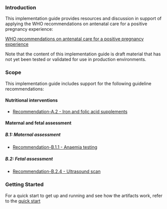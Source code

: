 ### Introduction
This implementation guide provides resources and discussion in support of applying the WHO recommendations on antenatal care for a positive pregnancy experience:

[WHO recommendations on antenatal care for a positive pregnancy experience](https://www.who.int/reproductivehealth/publications/maternal_perinatal_health/anc-positive-pregnancy-experience/en/)

Note that the content of this implementation guide is draft material that has not yet been tested or validated for use in production environments.

### Scope
This implementation guide includes support for the following guideline recommendations:

#### Nutritional interventions
* [Recommendation-A.2 - Iron and folic acid supplements](anc-recommendation-a2.html)

#### Maternal and fetal assessment

##### B.1: Maternal assessment
* [Recommendation-B.1.1 - Anaemia testing](anc-recommendation-b1-1.html)

##### B.2: Fetal assessment
* [Recommendation-B.2.4 - Ultrasound scan](anc-recommendation-b2-4.html)

### Getting Started
For a quick start to get up and running and see how the artifacts work, refer to the [quick start](quick-start.html)
